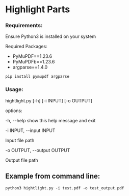 # Highlight Parts

### Requirements:

Ensure Python3 is installed on your system

Required Packages:

- PyMuPDF==1.23.6
- PyMuPDFb==1.23.6
- argparse==1.4.0

```
pip install pymupdf argparse
```

### Usage:

hightlight.py [-h] [-i INPUT] [-o OUTPUT]

options:

-h, --help show this help message and exit

-i INPUT, --input INPUT

Input file path

-o OUTPUT, --output OUTPUT

Output file path

## Example from command line:

```
python3 hightlight.py -i test.pdf -o test_output.pdf
```
